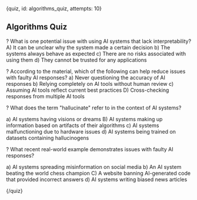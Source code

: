 
{quiz, id: algorithms_quiz, attempts: 10}

## Algorithms Quiz

? What is one potential issue with using AI systems that lack interpretability?
A) It can be unclear why the system made a certain decision
b) The systems always behave as expected
c) There are no risks associated with using them
d) They cannot be trusted for any applications

? According to the material, which of the following can help reduce issues with faulty AI responses?
a) Never questioning the accuracy of AI responses
b) Relying completely on AI tools without human review
c) Assuming AI tools reflect current best practices
D) Cross-checking responses from multiple AI tools

? What does the term "hallucinate" refer to in the context of AI systems?

a) AI systems having visions or dreams
B) AI systems making up information based on artifacts of their algorithms
c) AI systems malfunctioning due to hardware issues
d) AI systems being trained on datasets containing hallucinogens

? What recent real-world example demonstrates issues with faulty AI responses?

a) AI systems spreading misinformation on social media
b) An AI system beating the world chess champion
C) A website banning AI-generated code that provided incorrect answers
d) AI systems writing biased news articles

{/quiz}
